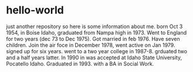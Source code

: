# hello-world
just another repository
  so here is some information about me. born Oct 3 1954, in Boise Idaho, graduated from Nampa high in 1973. Went to England for two years (dec 73 to Dec 1975). Got married in feb 1976. Have seven children. Join the air foce in December 1978, went active on Jan 1979. signed up for six years. went to a two year college in 1987-8. grduated two and a half years latter.  In 1990 in was accepted at Idaho State University, Pocatello Idaho. Graduated in 1993. with a BA in Social Work.
